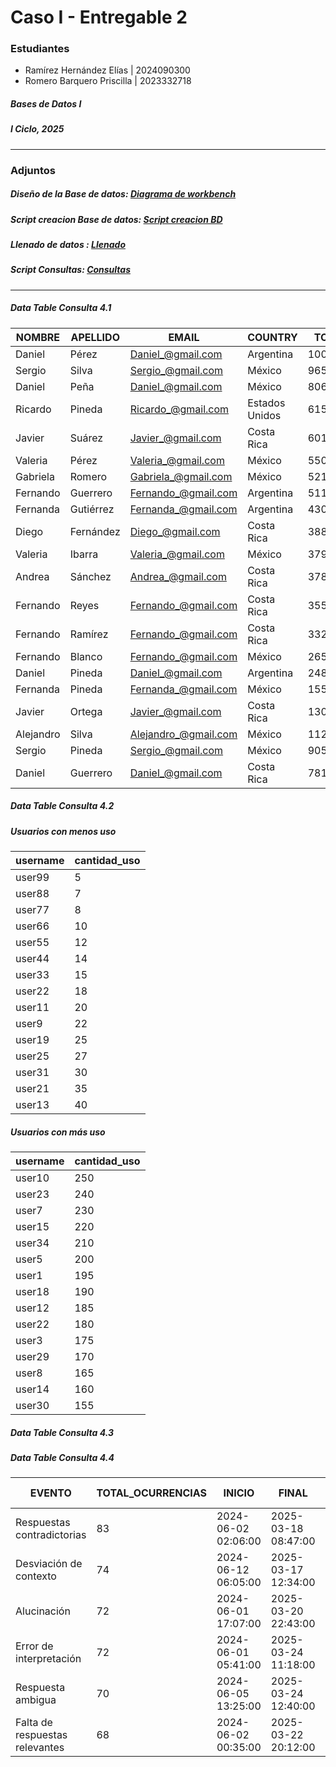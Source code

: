 # Caso I - Entregable 2

### Estudiantes

- Ramírez Hernández Elías | 2024090300 
- Romero Barquero Priscilla | 2023332718 

##### Bases de Datos I
##### I Ciclo, 2025
---
### Adjuntos

##### Diseño de la Base de datos: [Diagrama de workbench](https://github.com/priromerobarquero/Caso-I---Entregable-I/blob/main/dise%C3%B1oEntregable2.pdf)
##### Script creacion Base de datos: [Script creacion BD](https://github.com/priromerobarquero/Caso-I---Entregable-I/blob/main/creacionBD.sql)
##### Llenado de datos : [Llenado](https://github.com/priromerobarquero/Caso-I---Entregable-I/blob/main/scriptllenados.sql)
##### Script Consultas: [Consultas](https://github.com/priromerobarquero/Caso-I---Entregable-I/blob/main/consultas.sql)

--- 
##### Data Table Consulta 4.1

|NOMBRE    | APELLIDO   | EMAIL               | COUNTRY         | TOTAL   |
|----------|------------|---------------------|-----------------|---------|
| Daniel   | Pérez      | Daniel_@gmail.com   | Argentina       | 1003780 |
| Sergio   | Silva      | Sergio_@gmail.com   | México          | 965960  |
| Daniel   | Peña       | Daniel_@gmail.com   | México          | 806620  |
| Ricardo  | Pineda     | Ricardo_@gmail.com  | Estados Unidos  | 615040  |
| Javier   | Suárez     | Javier_@gmail.com   | Costa Rica      | 601400  |
| Valeria  | Pérez      | Valeria_@gmail.com  | México          | 550560  |
| Gabriela | Romero     | Gabriela_@gmail.com | México          | 521420  |
| Fernando | Guerrero   | Fernando_@gmail.com | Argentina       | 511500  |
| Fernanda | Gutiérrez  | Fernanda_@gmail.com | Argentina       | 430900  |
| Diego    | Fernández  | Diego_@gmail.com    | Costa Rica      | 388120  |
| Valeria  | Ibarra     | Valeria_@gmail.com  | México          | 379440  |
| Andrea   | Sánchez    | Andrea_@gmail.com   | Costa Rica      | 378200  |
| Fernando | Reyes      | Fernando_@gmail.com | Costa Rica      | 355260  |
| Fernando | Ramírez    | Fernando_@gmail.com | Costa Rica      | 332320  |
| Fernando | Blanco     | Fernando_@gmail.com | México          | 265980  |
| Daniel   | Pineda     | Daniel_@gmail.com   | Argentina       | 248620  |
| Fernanda | Pineda     | Fernanda_@gmail.com | México          | 155000  |
| Javier   | Ortega     | Javier_@gmail.com   | Costa Rica      | 130200  |
| Alejandro| Silva      | Alejandro_@gmail.com| México          | 112220  |
| Sergio   | Pineda     | Sergio_@gmail.com   | México          | 90520   |
| Daniel   | Guerrero   | Daniel_@gmail.com   | Costa Rica      | 78120   |


##### Data Table Consulta 4.2
##### Usuarios con menos uso
| username  | cantidad_uso |
|-----------|--------------|
| user99    | 5            |
| user88    | 7            |
| user77    | 8            |
| user66    | 10           |
| user55    | 12           |
| user44    | 14           |
| user33    | 15           |
| user22    | 18           |
| user11    | 20           |
| user9     | 22           |
| user19    | 25           |
| user25    | 27           |
| user31    | 30           |
| user21    | 35           |
| user13    | 40           |



##### Usuarios con más uso
| username  | cantidad_uso |
|-----------|--------------|
| user10    | 250          |
| user23    | 240          |
| user7     | 230          |
| user15    | 220          |
| user34    | 210          |
| user5     | 200          |
| user1     | 195          |
| user18    | 190          |
| user12    | 185          |
| user22    | 180          |
| user3     | 175          |
| user29    | 170          |
| user8     | 165          |
| user14    | 160          |
| user30    | 155          |

##### Data Table Consulta 4.3


##### Data Table Consulta 4.4

| EVENTO                          | TOTAL_OCURRENCIAS |  INICIO              | FINAL                | PRECISIÓN | RAZÓN FINALIZACION   |
|---------------------------------|-------------------|----------------------|----------------------|-----------|----------------------|
| Respuestas contradictorias      | 83                | 2024-06-02 02:06:00  | 2025-03-18 08:47:00  | Baja      | Tarea deficiente     |
| Desviación de contexto          | 74                | 2024-06-12 06:05:00  | 2025-03-17 12:34:00  | Baja      | Tarea deficiente     |
| Alucinación                     | 72                | 2024-06-01 17:07:00  | 2025-03-20 22:43:00  | Baja      | Tarea deficiente     |
| Error de interpretación         | 72                | 2024-06-01 05:41:00  | 2025-03-24 11:18:00  | Baja      | Tarea deficiente     |
| Respuesta ambigua               | 70                | 2024-06-05 13:25:00  | 2025-03-24 12:40:00  | Baja      | Tarea deficiente     |
| Falta de respuestas relevantes  | 68                | 2024-06-02 00:35:00  | 2025-03-22 20:12:00  | Baja      | Tarea deficiente     |

